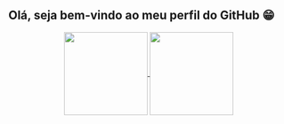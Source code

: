 ## Olá, seja bem-vindo ao meu perfil do GitHub 😁

<div align="center">
  <a href="https://github.com/scoranardo">
  <img align="center" height="150em" src="https://github-readme-stats.vercel.app/api?username=scoranardo&show_icons=true&theme=dark&include_all_commits=true&count_private=true"/>
  <img align="center" height="150em" src="https://github-readme-stats.vercel.app/api/top-langs/?username=scoranardo&layout=compact&langs_count=7&theme=dark"/>
</div>
